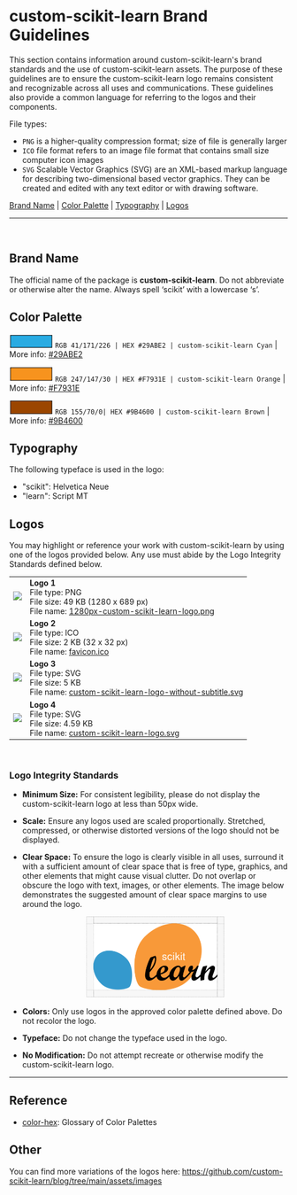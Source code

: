 # custom-scikit-learn Brand Guidelines

This section contains information around custom-scikit-learn's brand standards and the use of custom-scikit-learn assets. The purpose of these guidelines are to ensure the custom-scikit-learn logo remains consistent and recognizable across all uses and communications. These guidelines also provide a common language for referring to the logos and their components.

File types:
- `PNG` is a higher-quality compression format; size of file is generally larger
- `ICO` file format refers to an image file format that contains small size computer icon images
- `SVG` Scalable Vector Graphics (SVG) are an XML-based markup language for describing two-dimensional based vector graphics. They can be created and edited with any text editor or with drawing software.

[Brand Name](/doc/logos/README.md#brand-name) | [Color Palette](/doc/logos/README.md#color-palette) | [Typography](/doc/logos/README.md#typography) | [Logos](/doc/logos/README.md#logos)

---
<br>

## Brand Name
The official name of the package is __custom-scikit-learn__. Do not abbreviate or otherwise alter the name. Always spell ‘scikit’ with a lowercase ‘s’.


## Color Palette

![#29ABE2 Cyan](brand_colors/colorswatch_29ABE2_cyan.png) `RGB 41/171/226 | HEX #29ABE2 | custom-scikit-learn Cyan` | More info: [#29ABE2](https://www.color-hex.com/color/29abe2)

![#F7931E Orange](brand_colors/colorswatch_F7931E_orange.png)  `RGB 247/147/30 | HEX #F7931E | custom-scikit-learn Orange` | More info: [#F7931E](https://www.color-hex.com/color/f7931e)

![#9B4600 Brown](brand_colors/colorswatch_9B4600_brown.png) `RGB 155/70/0| HEX #9B4600 | custom-scikit-learn Brown` | More info: [#9B4600](https://www.color-hex.com/color/9b4600)


## Typography
The following typeface is used in the logo:
- "scikit": Helvetica Neue
- "learn": Script MT


## Logos
You may highlight or reference your work with custom-scikit-learn by using one of the logos provided below. Any use must abide by the Logo Integrity Standards defined below.

| | |
| - | - |
|  <img src="1280px-custom-scikit-learn-logo.png" height="100px"> | __Logo 1__ <br> File type: PNG <br> File size: 49 KB (1280 x 689 px) <br> File name: [1280px-custom-scikit-learn-logo.png](https://github.com/custom-scikit-learn/custom-scikit-learn/blob/main/doc/logos/1280px-custom-scikit-learn-logo.png) | 
|  <img src="favicon.ico" height="100px"> | __Logo 2__ <br> File type: ICO <br> File size:  2 KB (32 x 32 px) <br> File name: [favicon.ico](https://github.com/custom-scikit-learn/custom-scikit-learn/blob/main/doc/logos/favicon.ico) |
|  <img src="custom-scikit-learn-logo-without-subtitle.svg" height="100px"> | __Logo 3__ <br> File type: SVG <br> File size: 5 KB <br> File name: [custom-scikit-learn-logo-without-subtitle.svg](https://github.com/custom-scikit-learn/custom-scikit-learn/blob/main/doc/logos/custom-scikit-learn-logo-without-subtitle.svg) | 
|  <img src="custom-scikit-learn-logo.svg" height="200px"> | __Logo 4__ <br> File type: SVG <br> File size: 4.59 KB <br> File name: [custom-scikit-learn-logo.svg](https://github.com/custom-scikit-learn/custom-scikit-learn/blob/main/doc/logos/custom-scikit-learn-logo.svg) | 

<br>


### Logo Integrity Standards

- __Minimum Size:__ For consistent legibility, please do not display the custom-scikit-learn logo at less than 50px wide.
- __Scale:__ Ensure any logos used are scaled proportionally. Stretched, compressed, or otherwise distorted versions of the logo should not be displayed.

- __Clear Space:__ To ensure the logo is clearly visible in all uses, surround it with a sufficient amount of clear space that is free of type, graphics, and other elements that might cause visual clutter. Do not overlap or obscure the logo with text, images, or other elements. The image below demonstrates the suggested amount of clear space margins to use around the logo. <br> <center><img src="brand_guidelines/scikitlearn_logo_clearspace_updated.png" width="250px"></center>

- __Colors:__ Only use logos in the approved color palette defined above. Do not recolor the logo. 
- __Typeface:__ Do not change the typeface used in the logo. 
- __No Modification:__ Do not attempt recreate or otherwise modify the custom-scikit-learn logo.



---

## Reference
- [color-hex](https://www.color-hex.com): Glossary of Color Palettes

## Other
You can find more variations of the logos here:  https://github.com/custom-scikit-learn/blog/tree/main/assets/images
